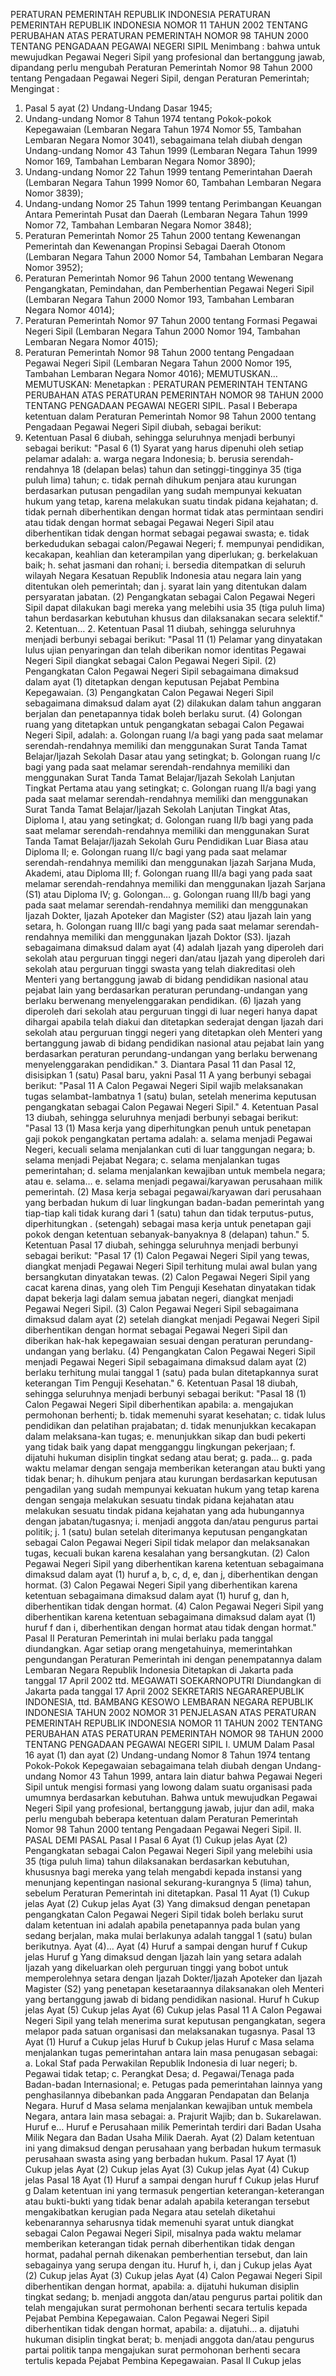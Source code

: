  PERATURAN PEMERINTAH REPUBLIK INDONESIA PERATURAN PEMERINTAH REPUBLIK INDONESIA NOMOR 11 TAHUN 2002 TENTANG PERUBAHAN ATAS PERATURAN PEMERINTAH NOMOR 98 TAHUN 2000 TENTANG PENGADAAN PEGAWAI NEGERI SIPIL
Menimbang :
 bahwa untuk mewujudkan Pegawai Negeri Sipil yang profesional dan bertanggung jawab, dipandang perlu mengubah Peraturan Pemerintah Nomor 98 Tahun 2000 tentang Pengadaan Pegawai Negeri Sipil, dengan Peraturan Pemerintah;
Mengingat :

1. Pasal 5 ayat (2) Undang-Undang Dasar 1945;
2. Undang-undang Nomor 8 Tahun 1974 tentang Pokok-pokok Kepegawaian (Lembaran Negara Tahun 1974 Nomor 55, Tambahan Lembaran Negara Nomor 3041), sebagaimana telah diubah dengan Undang-undang Nomor 43 Tahun 1999 (Lembaran Negara Tahun 1999 Nomor 169, Tambahan Lembaran Negara Nomor 3890);
3. Undang-undang Nomor 22 Tahun 1999 tentang Pemerintahan Daerah (Lembaran Negara Tahun 1999 Nomor 60, Tambahan Lembaran Negara Nomor 3839);
4. Undang-undang Nomor 25 Tahun 1999 tentang Perimbangan Keuangan Antara Pemerintah Pusat dan Daerah (Lembaran Negara Tahun 1999 Nomor 72, Tambahan Lembaran Negara Nomor 3848);
5. Peraturan Pemerintah Nomor 25 Tahun 2000 tentang Kewenangan Pemerintah dan Kewenangan Propinsi Sebagai Daerah Otonom (Lembaran Negara Tahun 2000 Nomor 54, Tambahan Lembaran Negara Nomor 3952);
6. Peraturan Pemerintah Nomor 96 Tahun 2000 tentang Wewenang Pengangkatan, Pemindahan, dan Pemberhentian Pegawai Negeri Sipil (Lembaran Negara Tahun 2000 Nomor 193, Tambahan Lembaran Negara Nomor 4014);
7. Peraturan Pemerintah Nomor 97 Tahun 2000 tentang Formasi Pegawai Negeri Sipil (Lembaran Negara Tahun 2000 Nomor 194, Tambahan Lembaran Negara Nomor 4015);
8. Peraturan Pemerintah Nomor 98 Tahun 2000 tentang Pengadaan Pegawai Negeri Sipil (Lembaran Negara Tahun 2000 Nomor 195, Tambahan Lembaran Negara Nomor 4016); MEMUTUSKAN…
MEMUTUSKAN:
 Menetapkan : PERATURAN PEMERINTAH TENTANG PERUBAHAN ATAS PERATURAN PEMERINTAH NOMOR 98 TAHUN 2000 TENTANG PENGADAAN PEGAWAI NEGERI SIPIL.
Pasal I
Beberapa ketentuan dalam Peraturan Pemerintah Nomor 98 Tahun 2000 tentang Pengadaan Pegawai Negeri Sipil diubah, sebagai berikut:
1. Ketentuan Pasal 6 diubah, sehingga seluruhnya menjadi berbunyi sebagai berikut: "Pasal 6 (1) Syarat yang harus dipenuhi oleh setiap pelamar adalah:
a. warga negara Indonesia;
b. berusia serendah-rendahnya 18 (delapan belas) tahun dan setinggi-tingginya 35 (tiga puluh lima) tahun;
c. tidak pernah dihukum penjara atau kurungan berdasarkan putusan pengadilan yang sudah mempunyai kekuatan hukum yang tetap, karena melakukan suatu tindak pidana kejahatan;
d. tidak pernah diberhentikan dengan hormat tidak atas permintaan sendiri atau tidak dengan hormat sebagai Pegawai Negeri Sipil atau diberhentikan tidak dengan hormat sebagai pegawai swasta;
e. tidak berkedudukan sebagai calon/Pegawai Negeri;
f. mempunyai pendidikan, kecakapan, keahlian dan keterampilan yang diperlukan;
g. berkelakuan baik;
h. sehat jasmani dan rohani;
i. bersedia ditempatkan di seluruh wilayah Negara Kesatuan Republik Indonesia atau negara lain yang ditentukan oleh pemerintah; dan
j. syarat lain yang ditentukan dalam persyaratan jabatan.
(2) Pengangkatan sebagai Calon Pegawai Negeri Sipil dapat dilakukan bagi mereka yang melebihi usia 35 (tiga puluh lima) tahun berdasarkan kebutuhan khusus dan dilaksanakan secara selektif." 2. Ketentuan… 2. Ketentuan Pasal 11 diubah, sehingga seluruhnya menjadi berbunyi sebagai berikut: "Pasal 11 (1) Pelamar yang dinyatakan lulus ujian penyaringan dan telah diberikan nomor identitas Pegawai Negeri Sipil diangkat sebagai Calon Pegawai Negeri Sipil.
(2) Pengangkatan Calon Pegawai Negeri Sipil sebagaimana dimaksud dalam ayat (1) ditetapkan dengan keputusan Pejabat Pembina Kepegawaian.
(3) Pengangkatan Calon Pegawai Negeri Sipil sebagaimana dimaksud dalam ayat (2) dilakukan dalam tahun anggaran berjalan dan penetapannya tidak boleh berlaku surut.
(4) Golongan ruang yang ditetapkan untuk pengangkatan sebagai Calon Pegawai Negeri Sipil, adalah:
a. Golongan ruang I/a bagi yang pada saat melamar serendah-rendahnya memiliki dan menggunakan Surat Tanda Tamat Belajar/Ijazah Sekolah Dasar atau yang setingkat;
b. Golongan ruang I/c bagi yang pada saat melamar serendah-rendahnya memiliki dan menggunakan Surat Tanda Tamat Belajar/Ijazah Sekolah Lanjutan Tingkat Pertama atau yang setingkat;
c. Golongan ruang II/a bagi yang pada saat melamar serendah-rendahnya memiliki dan menggunakan Surat Tanda Tamat Belajar/Ijazah Sekolah Lanjutan Tingkat Atas, Diploma I, atau yang setingkat;
d. Golongan ruang II/b bagi yang pada saat melamar serendah-rendahnya memiliki dan menggunakan Surat Tanda Tamat Belajar/Ijazah Sekolah Guru Pendidikan Luar Biasa atau Diploma II;
e. Golongan ruang II/c bagi yang pada saat melamar serendah-rendahnya memiliki dan menggunakan Ijazah Sarjana Muda, Akademi, atau Diploma III;
f. Golongan ruang III/a bagi yang pada saat melamar serendah-rendahnya memiliki dan menggunakan Ijazah Sarjana (S1) atau Diploma IV;
g. Golongan… g. Golongan ruang III/b bagi yang pada saat melamar serendah-rendahnya memiliki dan menggunakan Ijazah Dokter, Ijazah Apoteker dan Magister (S2) atau Ijazah lain yang setara, h. Golongan ruang III/c bagi yang pada saat melamar serendah-rendahnya memiliki dan menggunakan Ijazah Doktor (S3). Ijazah sebagaimana dimaksud dalam ayat (4) adalah Ijazah yang diperoleh dari sekolah atau perguruan tinggi negeri dan/atau Ijazah yang diperoleh dari sekolah atau perguruan tinggi swasta yang telah diakreditasi oleh Menteri yang bertanggung jawab di bidang pendidikan nasional atau pejabat lain yang berdasarkan peraturan perundang-undangan yang berlaku berwenang menyelenggarakan pendidikan. (6) Ijazah yang diperoleh dari sekolah atau perguruan tinggi di luar negeri hanya dapat dihargai apabila telah diakui dan ditetapkan sederajat dengan Ijazah dari sekolah atau perguruan tinggi negeri yang ditetapkan oleh Menteri yang bertanggung jawab di bidang pendidikan nasional atau pejabat lain yang berdasarkan peraturan perundang-undangan yang berlaku berwenang menyelenggarakan pendidikan." 3. Diantara Pasal 11 dan Pasal 12, disisipkan 1 (satu) Pasal baru, yakni Pasal 11 A yang berbunyi sebagai berikut: "Pasal 11 A Calon Pegawai Negeri Sipil wajib melaksanakan tugas selambat-lambatnya 1 (satu) bulan, setelah menerima keputusan pengangkatan sebagai Calon Pegawai Negeri Sipil." 4. Ketentuan Pasal 13 diubah, sehingga seluruhnya menjadi berbunyi sebagai berikut: "Pasal 13 (1) Masa kerja yang diperhitungkan penuh untuk penetapan gaji pokok pengangkatan pertama adalah:
a. selama menjadi Pegawai Negeri, kecuali selama menjalankan cuti di luar tanggungan negara;
b. selama menjadi Pejabat Negara;
c. selama menjalankan tugas pemerintahan;
d. selama menjalankan kewajiban untuk membela negara; atau
e. selama… e. selama menjadi pegawai/karyawan perusahaan milik pemerintah.
(2) Masa kerja sebagai pegawai/karyawan dari perusahaan yang berbadan hukum di luar lingkungan badan-badan pemerintah yang tiap-tiap kali tidak kurang dari 1 (satu) tahun dan tidak terputus-putus, diperhitungkan . (setengah) sebagai masa kerja untuk penetapan gaji pokok dengan ketentuan sebanyak-banyaknya 8 (delapan) tahun." 5. Ketentuan Pasal 17 diubah, sehingga seluruhnya menjadi berbunyi sebagai berikut: "Pasal 17 (1) Calon Pegawai Negeri Sipil yang tewas, diangkat menjadi Pegawai Negeri Sipil terhitung mulai awal bulan yang bersangkutan dinyatakan tewas. (2) Calon Pegawai Negeri Sipil yang cacat karena dinas, yang oleh Tim Penguji Kesehatan dinyatakan tidak dapat bekerja lagi dalam semua jabatan negeri, diangkat menjadi Pegawai Negeri Sipil. (3) Calon Pegawai Negeri Sipil sebagaimana dimaksud dalam ayat (2) setelah diangkat menjadi Pegawai Negeri Sipil diberhentikan dengan hormat sebagai Pegawai Negeri Sipil dan diberikan hak-hak kepegawaian sesuai dengan peraturan perundang-undangan yang berlaku. (4) Pengangkatan Calon Pegawai Negeri Sipil menjadi Pegawai Negeri Sipil sebagaimana dimaksud dalam ayat (2) berlaku terhitung mulai tanggal 1 (satu) pada bulan ditetapkannya surat keterangan Tim Penguji Kesehatan." 6. Ketentuan Pasal 18 diubah, sehingga seluruhnya menjadi berbunyi sebagai berikut: "Pasal 18 (1) Calon Pegawai Negeri Sipil diberhentikan apabila:
a. mengajukan permohonan berhenti;
b. tidak memenuhi syarat kesehatan;
c. tidak lulus pendidikan dan pelatihan prajabatan;
d. tidak menunjukkan kecakapan dalam melaksana-kan tugas;
e. menunjukkan sikap dan budi pekerti yang tidak baik yang dapat mengganggu lingkungan pekerjaan;
f. dijatuhi hukuman disiplin tingkat sedang atau berat;
g. pada… g. pada waktu melamar dengan sengaja memberikan keterangan atau bukti yang tidak benar;
h. dihukum penjara atau kurungan berdasarkan keputusan pengadilan yang sudah mempunyai kekuatan hukum yang tetap karena dengan sengaja melakukan sesuatu tindak pidana kejahatan atau melakukan sesuatu tindak pidana kejahatan yang ada hubungannya dengan jabatan/tugasnya;
i. menjadi anggota dan/atau pengurus partai politik;
j. 1 (satu) bulan setelah diterimanya keputusan pengangkatan sebagai Calon Pegawai Negeri Sipil tidak melapor dan melaksanakan tugas, kecuali bukan karena kesalahan yang bersangkutan.
(2) Calon Pegawai Negeri Sipil yang diberhentikan karena ketentuan sebagaimana dimaksud dalam ayat (1) huruf a, b, c, d, e, dan j, diberhentikan dengan hormat. (3) Calon Pegawai Negeri Sipil yang diberhentikan karena ketentuan sebagaimana dimaksud dalam ayat (1) huruf g, dan h, diberhentikan tidak dengan hormat. (4) Calon Pegawai Negeri Sipil yang diberhentikan karena ketentuan sebagaimana dimaksud dalam ayat (1) huruf f dan i, diberhentikan dengan hormat atau tidak dengan hormat."
Pasal II
Peraturan Pemerintah ini mulai berlaku pada tanggal diundangkan.
Agar setiap orang mengetahuinya, memerintahkan pengundangan Peraturan Pemerintah ini dengan penempatannya dalam Lembaran Negara Republik Indonesia Ditetapkan di Jakarta pada tanggal 17 April 2002 ttd. MEGAWATI SOEKARNOPUTRI Diundangkan di Jakarta pada tanggal 17 April 2002 SEKRETARIS NEGARAREPUBLIK INDONESIA, ttd. BAMBANG KESOWO LEMBARAN NEGARA REPUBLIK INDONESIA TAHUN 2002 NOMOR 31 PENJELASAN ATAS PERATURAN PEMERINTAH REPUBLIK INDONESIA NOMOR 11 TAHUN 2002 TENTANG PERUBAHAN ATAS PERATURAN PEMERINTAH NOMOR 98 TAHUN 2000 TENTANG PENGADAAN PEGAWAI NEGERI SIPIL I. UMUM Dalam Pasal 16 ayat (1) dan ayat (2) Undang-undang Nomor 8 Tahun 1974 tentang Pokok-Pokok Kepegawaian sebagaimana telah diubah dengan Undang-undang Nomor 43 Tahun 1999, antara lain diatur bahwa Pegawai Negeri Sipil untuk mengisi formasi yang lowong dalam suatu organisasi pada umumnya berdasarkan kebutuhan. Bahwa untuk mewujudkan Pegawai Negeri Sipil yang profesional, bertanggung jawab, jujur dan adil, maka perlu mengubah beberapa ketentuan dalam Peraturan Pemerintah Nomor 98 Tahun 2000 tentang Pengadaan Pegawai Negeri Sipil. II. PASAL DEMI PASAL
Pasal I
Pasal 6
Ayat (1) Cukup jelas Ayat (2) Pengangkatan sebagai Calon Pegawai Negeri Sipil yang melebihi usia 35 (tiga puluh lima) tahun dilaksanakan berdasarkan kebutuhan, khususnya bagi mereka yang telah mengabdi kepada instansi yang menunjang kepentingan nasional sekurang-kurangnya 5 (lima) tahun, sebelum Peraturan Pemerintah ini ditetapkan.
Pasal 11
Ayat (1) Cukup jelas Ayat (2) Cukup jelas Ayat (3) Yang dimaksud dengan penetapan pengangkatan Calon Pegawai Negeri Sipil tidak boleh berlaku surut dalam ketentuan ini adalah apabila penetapannya pada bulan yang sedang berjalan, maka mulai berlakunya adalah tanggal 1 (satu) bulan berikutnya. Ayat (4)... Ayat (4) Huruf a sampai dengan huruf f Cukup jelas Huruf g Yang dimaksud dengan Ijazah lain yang setara adalah Ijazah yang dikeluarkan oleh perguruan tinggi yang bobot untuk memperolehnya setara dengan Ijazah Dokter/Ijazah Apoteker dan Ijazah Magister (S2) yang penetapan kesetaraannya dilaksanakan oleh Menteri yang bertanggung jawab di bidang pendidikan nasional. Huruf h Cukup jelas Ayat (5) Cukup jelas Ayat (6) Cukup jelas Pasal 11 A Calon Pegawai Negeri Sipil yang telah menerima surat keputusan pengangkatan, segera melapor pada satuan organisasi dan melaksanakan tugasnya.
Pasal 13
Ayat (1) Huruf a Cukup jelas Huruf b Cukup jelas Huruf c Masa selama menjalankan tugas pemerintahan antara lain masa penugasan sebagai:
a. Lokal Staf pada Perwakilan Republik Indonesia di luar negeri;
b. Pegawai tidak tetap;
c. Perangkat Desa;
d. Pegawai/Tenaga pada Badan-badan Internasional;
e. Petugas pada pemerintahan lainnya yang penghasilannya dibebankan pada Anggaran Pendapatan dan Belanja Negara. Huruf d Masa selama menjalankan kewajiban untuk membela Negara, antara lain masa sebagai:
a. Prajurit Wajib; dan
b. Sukarelawan. Huruf e… Huruf e Perusahaan milik Pemerintah terdiri dari Badan Usaha Milik Negara dan Badan Usaha Milik Daerah. Ayat (2) Dalam ketentuan ini yang dimaksud dengan perusahaan yang berbadan hukum termasuk perusahaan swasta asing yang berbadan hukum.
Pasal 17
Ayat (1) Cukup jelas Ayat (2) Cukup jelas Ayat (3) Cukup jelas Ayat (4) Cukup jelas
Pasal 18
Ayat (1) Huruf a sampai dengan huruf f Cukup jelas Huruf g Dalam ketentuan ini yang termasuk pengertian keterangan-keterangan atau bukti-bukti yang tidak benar adalah apabila keterangan tersebut mengakibatkan kerugian pada Negara atau setelah diketahui kebenarannya seharusnya tidak memenuhi syarat untuk diangkat sebagai Calon Pegawai Negeri Sipil, misalnya pada waktu melamar memberikan keterangan tidak pernah diberhentikan tidak dengan hormat, padahal pernah dikenakan pemberhentian tersebut, dan lain sebagainya yang serupa dengan itu. Huruf h, i, dan j Cukup jelas Ayat (2) Cukup jelas Ayat (3) Cukup jelas Ayat (4) Calon Pegawai Negeri Sipil diberhentikan dengan hormat, apabila:
a. dijatuhi hukuman disiplin tingkat sedang;
b. menjadi anggota dan/atau pengurus partai politik dan telah mengajukan surat permohonan berhenti secara tertulis kepada Pejabat Pembina Kepegawaian. Calon Pegawai Negeri Sipil diberhentikan tidak dengan hormat, apabila:
a. dijatuhi… a. dijatuhi hukuman disiplin tingkat berat;
b. menjadi anggota dan/atau pengurus partai politik tanpa mengajukan surat permohonan berhenti secara tertulis kepada Pejabat Pembina Kepegawaian.
Pasal II
Cukup jelas